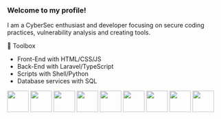 ### Welcome to my profile!

I am a CyberSec enthusiast and developer focusing on secure coding practices, vulnerability analysis and creating tools.




🧰 Toolbox
  <ul>
      <li>Front-End with HTML/CSS/JS</li>
      <li>Back-End with Laravel/TypeScript</li>
      <li>Scripts with Shell/Python</li>
      <li>Database services with SQL</li>
  </ul>
  <div>
    <img height='50em' src='https://cdn.worldvectorlogo.com/logos/c-1.svg'>
    <img height='50em' src='https://cdn.worldvectorlogo.com/logos/powershell.svg'>
    <img height='50em' src='https://www.php.net/images/logos/new-php-logo.svg'>
    <img height='50em' src='https://cdn.worldvectorlogo.com/logos/laravel-2.svg'>
    <img height='50em' src="https://cdn.worldvectorlogo.com/logos/typescript.svg">
    <img height='50em' src="https://cdn.worldvectorlogo.com/logos/logo-javascript.svg">
    <img height='50em' src="https://cdn.worldvectorlogo.com/logos/python-5.svg">
    <img height='50em' src="https://cdn.worldvectorlogo.com/logos/html-1.svg">
    <img height='50em' src='https://cdn.worldvectorlogo.com/logos/css-3.svg'>
  </div>


 
